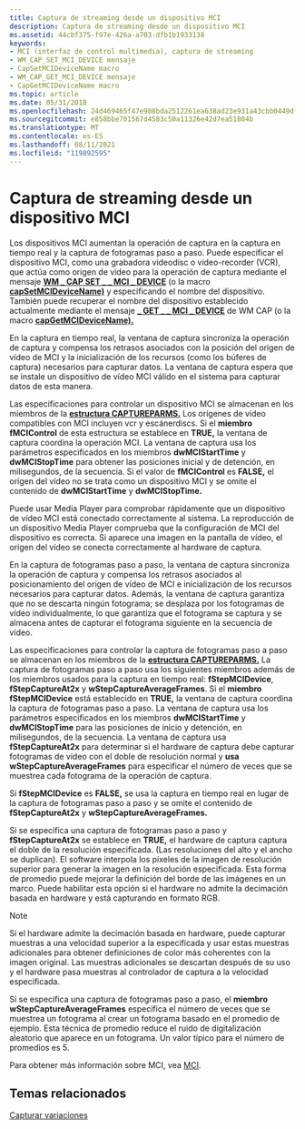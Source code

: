 ```yaml
---
title: Captura de streaming desde un dispositivo MCI
description: Captura de streaming desde un dispositivo MCI
ms.assetid: 44cbf375-f97e-426a-a703-dfb1b1933138
keywords:
- MCI (interfaz de control multimedia), captura de streaming
- WM_CAP_SET_MCI_DEVICE mensaje
- CapSetMCIDeviceName macro
- WM_CAP_GET_MCI_DEVICE mensaje
- CapGetMCIDeviceName macro
ms.topic: article
ms.date: 05/31/2018
ms.openlocfilehash: 24d469465f47e908bda2512261ea638ad23e931a43cbb0449df676829469c3d9
ms.sourcegitcommit: e858bbe701567d4583c50a11326e42d7ea51804b
ms.translationtype: MT
ms.contentlocale: es-ES
ms.lasthandoff: 08/11/2021
ms.locfileid: "119892595"
---
```

# <a name="streaming-capture-from-an-mci-device"></a>Captura de streaming desde un dispositivo MCI

Los dispositivos MCI aumentan la operación de captura en la captura en tiempo real y la captura de fotogramas paso a paso. Puede especificar el dispositivo MCI, como una grabadora videodisc o video-recorder (VCR), que actúa como origen de vídeo para la operación de captura mediante el mensaje [**WM \_ CAP SET \_ \_ MCI \_ DEVICE**](wm-cap-set-mci-device.md) (o la macro [**capSetMCIDeviceName)**](/windows/desktop/api/Vfw/nf-vfw-capsetmcidevicename) y especificando el nombre del dispositivo. También puede recuperar el nombre del dispositivo establecido actualmente mediante el mensaje [**\_ GET \_ \_ MCI \_ DEVICE**](wm-cap-get-mci-device.md) de WM CAP (o la macro [**capGetMCIDeviceName).**](/windows/desktop/api/Vfw/nf-vfw-capgetmcidevicename)

En la captura en tiempo real, la ventana de captura sincroniza la operación de captura y compensa los retrasos asociados con la posición del origen de vídeo de MCI y la inicialización de los recursos (como los búferes de captura) necesarios para capturar datos. La ventana de captura espera que se instale un dispositivo de vídeo MCI válido en el sistema para capturar datos de esta manera.

Las especificaciones para controlar un dispositivo MCI se almacenan en los miembros de la [**estructura CAPTUREPARMS.**](/windows/win32/api/vfw/ns-vfw-captureparms) Los orígenes de vídeo compatibles con MCI incluyen vcr y escánerdiscs. Si el **miembro fMCIControl** de esta estructura se establece en **TRUE,** la ventana de captura coordina la operación MCI. La ventana de captura usa los parámetros especificados en los miembros **dwMCIStartTime** y **dwMCIStopTime** para obtener las posiciones inicial y de detención, en milisegundos, de la secuencia. Si el valor de **fMCIControl** es **FALSE,** el origen del vídeo no se trata como un dispositivo MCI y se omite el contenido de **dwMCIStartTime** y **dwMCIStopTime.**

Puede usar Media Player para comprobar rápidamente que un dispositivo de vídeo MCI está conectado correctamente al sistema. La reproducción de un dispositivo Media Player comprueba que la configuración de MCI del dispositivo es correcta. Si aparece una imagen en la pantalla de vídeo, el origen del vídeo se conecta correctamente al hardware de captura.

En la captura de fotogramas paso a paso, la ventana de captura sincroniza la operación de captura y compensa los retrasos asociados al posicionamiento del origen de vídeo de MCI e inicialización de los recursos necesarios para capturar datos. Además, la ventana de captura garantiza que no se descarta ningún fotograma; se desplaza por los fotogramas de vídeo individualmente, lo que garantiza que el fotograma se captura y se almacena antes de capturar el fotograma siguiente en la secuencia de vídeo.

Las especificaciones para controlar la captura de fotogramas paso a paso se almacenan en los miembros de la [**estructura CAPTUREPARMS.**](/windows/win32/api/vfw/ns-vfw-captureparms) La captura de fotogramas paso a paso usa los siguientes miembros además de los miembros usados para la captura en tiempo real: **fStepMCIDevice**, **fStepCaptureAt2x** y **wStepCaptureAverageFrames**. Si el **miembro fStepMCIDevice** está establecido en **TRUE,** la ventana de captura coordina la captura de fotogramas paso a paso. La ventana de captura usa los parámetros especificados en los miembros **dwMCIStartTime** y **dwMCIStopTime** para las posiciones de inicio y detención, en milisegundos, de la secuencia. La ventana de captura usa **fStepCaptureAt2x** para determinar si el hardware de captura debe capturar fotogramas de vídeo con el doble de resolución normal y **usa wStepCaptureAverageFrames** para especificar el número de veces que se muestrea cada fotograma de la operación de captura.

Si **fStepMCIDevice** es **FALSE,** se usa la captura en tiempo real en lugar de la captura de fotogramas paso a paso y se omite el contenido de **fStepCaptureAt2x** y **wStepCaptureAverageFrames.**

Si se especifica una captura de fotogramas paso a paso y **fStepCaptureAt2x** se establece en **TRUE,** el hardware de captura captura el doble de la resolución especificada. (Las resoluciones del alto y el ancho se duplican). El software interpola los píxeles de la imagen de resolución superior para generar la imagen en la resolución especificada. Esta forma de promedio puede mejorar la definición del borde de las imágenes en un marco. Puede habilitar esta opción si el hardware no admite la decimación basada en hardware y está capturando en formato RGB.

> [!Note]  
> Si el hardware admite la decimación basada en hardware, puede capturar muestras a una velocidad superior a la especificada y usar estas muestras adicionales para obtener definiciones de color más coherentes con la imagen original. Las muestras adicionales se descartan después de su uso y el hardware pasa muestras al controlador de captura a la velocidad especificada.

 

Si se especifica una captura de fotogramas paso a paso, el **miembro wStepCaptureAverageFrames** especifica el número de veces que se muestrea un fotograma al crear un fotograma basado en el promedio de ejemplo. Esta técnica de promedio reduce el ruido de digitalización aleatorio que aparece en un fotograma. Un valor típico para el número de promedios es 5.

Para obtener más información sobre MCI, vea [MCI](mci.md).

## <a name="related-topics"></a>Temas relacionados

<dl> <dt>

[Capturar variaciones](capture-variations.md)
</dt> </dl>

 

 




